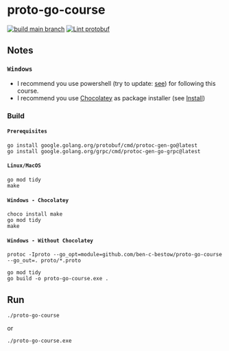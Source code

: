 # proto-go-course

[![build main branch](https://github.com/ben-c-bestow/proto-go-course/actions/workflows/build.yml/badge.svg)](https://github.com/ben-c-bestow/proto-go-course/actions/workflows/build.yml) [![Lint protobuf](https://github.com/ben-c-bestow/proto-go-course/actions/workflows/lint.yml/badge.svg)](https://github.com/ben-c-bestow/proto-go-course/actions/workflows/lint.yml)

## Notes

### `Windows`

- I recommend you use powershell (try to update: [see](https://github.com/PowerShell/PowerShell/releases)) for following this course.
- I recommend you use [Chocolatey](https://chocolatey.org/) as package installer (see [Install](https://chocolatey.org/install))


### Build

#### `Prerequisites`

```shell
go install google.golang.org/protobuf/cmd/protoc-gen-go@latest
go install google.golang.org/grpc/cmd/protoc-gen-go-grpc@latest
```

#### `Linux/MacOS`

```shell
go mod tidy
make
```

#### `Windows - Chocolatey`
```shell
choco install make
go mod tidy
make
```

#### `Windows - Without Chocolatey`

```shell
protoc -Iproto --go_opt=module=github.com/ben-c-bestow/proto-go-course --go_out=. proto/*.proto

go mod tidy
go build -o proto-go-course.exe .
```

## Run

```
./proto-go-course
```

or

```
./proto-go-course.exe
```